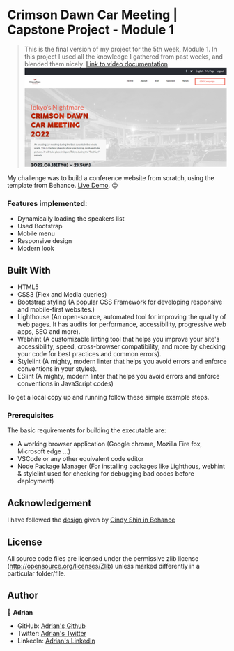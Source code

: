 # Crimson Dawn Car Meeting | Capstone Project - Module 1

> This is the final version of my project for the 5th week, Module 1. In this project I used all the knowledge I gathered from past weeks, and blended them nicely. [Link to video documentation]( ) 
![screenshot](assets/images/demodesk.png)

My challenge was to build a conference website from scratch, using the template from Behance. [Live Demo]( ). 😊

### Features implemented:
* Dynamically loading the speakers list
* Used Bootstrap
* Mobile menu
* Responsive design
* Modern look

## Built With
- HTML5
- CSS3 (Flex and Media queries)
- Bootstrap styling (A popular CSS Framework for developing responsive and mobile-first websites.)
- Lighthouse (An open-source, automated tool for improving the quality of web pages. It has audits for performance, accessibility, progressive web apps, SEO and more).
- Webhint (A customizable linting tool that helps you improve your site's accessibility, speed, cross-browser compatibility, and more by checking your code for best practices and common errors).
- Stylelint (A mighty, modern linter that helps you avoid errors and enforce conventions in your styles).
- ESlint (A mighty, modern linter that helps you avoid errors and enforce conventions in JavaScript codes)

To get a local copy up and running follow these simple example steps.

### Prerequisites
The basic requirements for building the executable are:
* A working browser application (Google chrome, Mozilla Fire fox, Microsoft edge ...)
* VSCode or any other equivalent code editor
* Node Package Manager (For installing packages like Lighthous, webhint & stylelint used for checking for debugging bad codes before deployment)


## Acknowledgement
I have followed the [design](https://www.behance.net/gallery/29845175/CC-Global-Summit-2015) given by [Cindy Shin in Behance](https://www.behance.net/adagio07)

## License
All source code files are licensed under the permissive zlib license
(http://opensource.org/licenses/Zlib) unless marked differently in a particular folder/file.

## Author

👤 **Adrian**

- GitHub: [Adrian's Github](https://github.com/AdrianCSM)
- Twitter: [Adrian's Twitter](https://twitter.com/CosminAdriannn)
- LinkedIn: [Adrian's LinkedIn](https://www.linkedin.com/in/gheorghita-cosmin-adrian-b7781122a/)